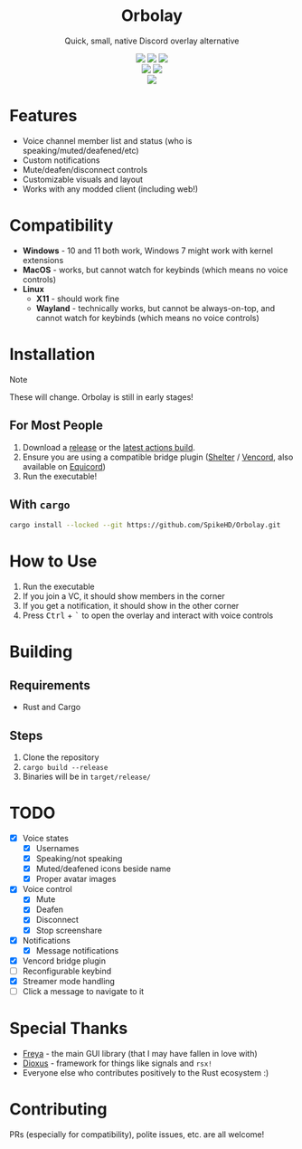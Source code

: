 <div align="center">
  <h1>Orbolay</h1>
  <p>Quick, small, native Discord overlay alternative</p>
</div>

<div align="center">
  <img src="https://img.shields.io/github/actions/workflow/status/SpikeHD/Orbolay/build.yml" />
  <img src="https://img.shields.io/github/commit-activity/m/SpikeHD/Orbolay" />
  <img src="https://img.shields.io/github/release-date/SpikeHD/Orbolay" />
</div>

<div align="center">
  <a href="https://discord.gg/agQ9mRdHMZ"><img src="https://img.shields.io/discord/1128909403672821811?logo=discord&color=%20%235865F2" /></a>
  <img src="https://img.shields.io/github/stars/SpikeHD/Orbolay" />
</div>

<div align="center">
  <img src="https://github.com/user-attachments/assets/d7adf8d3-96e5-4159-ac1d-7afb131e1fc1" />
</div>

# Features

* Voice channel member list and status (who is speaking/muted/deafened/etc)
* Custom notifications
* Mute/deafen/disconnect controls
* Customizable visuals and layout
* Works with any modded client (including web!)

# Compatibility

* **Windows** - 10 and 11 both work, Windows 7 might work with kernel extensions
* **MacOS** - works, but cannot watch for keybinds (which means no voice controls)
* **Linux**
  * **X11** - should work fine
  * **Wayland** - technically works, but cannot be always-on-top, and cannot watch for keybinds (which means no voice controls)

# Installation

> [!NOTE]
> These will change. Orbolay is still in early stages!

## For Most People

1. Download a [release](https://github.com/SpikeHD/Orbolay/releases) or the [latest actions build](https://github.com/SpikeHD/Orbolay/actions/workflows/build.yml).
2. Ensure you are using a compatible bridge plugin ([Shelter](https://github.com/SpikeHD/shelter-plugins?tab=readme-ov-file#orbolay-bridge) / [Vencord](https://github.com/SpikeHD/vc-orbolay-bridge), also available on [Equicord](https://github.com/Equicord/Equicord))
3. Run the executable!

## With `cargo`

```sh
cargo install --locked --git https://github.com/SpikeHD/Orbolay.git
```

# How to Use

1. Run the executable
2. If you join a VC, it should show members in the corner
3. If you get a notification, it should show in the other corner
4. Press <kbd>Ctrl</kbd> + <kbd>`</kbd> to open the overlay and interact with voice controls

# Building

## Requirements

* Rust and Cargo

## Steps

1. Clone the repository
2. `cargo build --release`
3. Binaries will be in `target/release/`

# TODO

* [x] Voice states
  * [x] Usernames
  * [x] Speaking/not speaking
  * [x] Muted/deafened icons beside name
  * [x] Proper avatar images
* [x] Voice control
  * [x] Mute
  * [x] Deafen
  * [x] Disconnect
  * [x] Stop screenshare
* [x] Notifications
  * [x] Message notifications
* [x] Vencord bridge plugin
* [ ] Reconfigurable keybind
* [x] Streamer mode handling
* [ ] Click a message to navigate to it

# Special Thanks

* [Freya](https://github.com/marc2332/freya) - the main GUI library (that I may have fallen in love with)
* [Dioxus](https://dioxuslabs.com/) - framework for things like signals and `rsx!`
* Everyone else who contributes positively to the Rust ecosystem :)

# Contributing

PRs (especially for compatibility), polite issues, etc. are all welcome!
